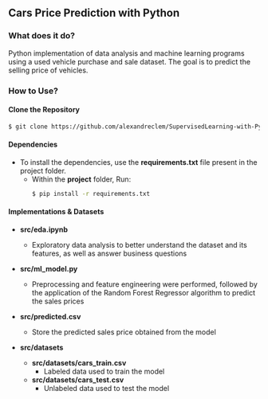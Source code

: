 ## Cars Price Prediction with Python
### What does it do?
Python implementation of data analysis and machine learning programs using a used vehicle purchase and sale dataset. The goal is to predict the selling price of vehicles.

### How to Use?

#### Clone the Repository
```bash
$ git clone https://github.com/alexandreclem/SupervisedLearning-with-Python.git
```
#### Dependencies
- To install the dependencies, use the **requirements.txt** file present in the project folder.
    - Within the **project** folder, Run:
        ```bash
        $ pip install -r requirements.txt
        ``` 

#### Implementations & Datasets
- **src/eda.ipynb**
    - Exploratory data analysis to better understand the dataset and its features, as well as answer business questions

- **src/ml_model.py**
    - Preprocessing and feature engineering were performed, followed by the application of the Random Forest Regressor algorithm to predict the sales prices
- **src/predicted.csv**
    - Store the predicted sales price obtained from the model
- **src/datasets**
    - **src/datasets/cars_train.csv**
        - Labeled data used to train the model
    - **src/datasets/cars_test.csv**
        - Unlabeled data used to test the model
